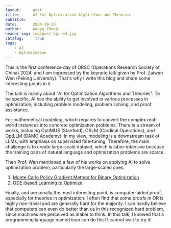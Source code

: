 ```yaml
---
layout:     post
title:      AI for Optimization Algorithms and Theories
subtitle:   
date:       2024-10-20
author:     Wanyu Zhang
header-img: img/post-bg-rwd.jpg
catalog: 	 true
tags:
    - AI
    - Optimization
---
```




This is the first conference day of ORSC (Operations Research Society of China) 2024, and I am impressed by the keynote talk given by Prof. Zaiwen Wen (Peking University). That's why I write this blog and share some interesting points in it.

The talk is mainly about "AI for Optimization Algorithms and Theories". To be specific, AI has the ability to get involved in various processes in optimization, including problem modeling, problem solving, and proof assistance. 

For mathemetical modeling, which requires to convert the complex real-world instances into concrete optimization problems. There is a stream of works, including OptiMUS (Stanford), ORLM (Cardinal Operations), and OptLLM (DAMO Academy). In my view, modeling is a downstream task of LLMs, with emphasis on supervised fine-tuning. Therefore, the main challenge is to create large-scale dataset, which is labor-intensive because the training pairs of natural language and optimization problems are scarce.

Then Prof. Wen mentioned a few of his works on applying AI to solve optimization problem, particularly the large-scaled ones. 

1. [Monte Carlo Policy Gradient Method for Binary Optimization](https://arxiv.org/abs/2307.00783)
2. [ODE-based Learning to Optimize](https://arxiv.org/abs/2406.02006)

Finally, and personally the most interesting point, is computer-aided proof, especially for theories in optimization. I often find that some proofs in OR is highly non-trivial and are generally hard for the majority. I can hardly believe that computers can even do better than us in this recognized hard problem, since machines are perceived as inable to think. In this talk, I knowed that a programming language named lean can do this! I cannot wait to try it!